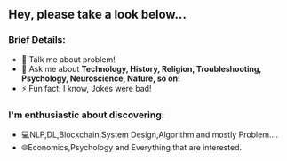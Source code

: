 ### <h2>Hey, please take a look below...</h2>

 ### Brief Details:</br>
<!--  🔭 I’m currently more into the **Programming**--->
<!-- 🌱 I’m currently learning **Open Source Contribution.**--->
- 🤔 Talk me about problem!
- 💬 Ask me about **Technology, History, Religion, Troubleshooting, Psychology, Neuroscience, Nature, so on!**
- ⚡ Fun fact: I know, Jokes were bad!
  
### I'm enthusiastic about discovering:</br>
- 💻NLP,DL,Blockchain,System Design,Algorithm and mostly Problem....
- 🌐Economics,Psychology and Everything that are interested.</br>


